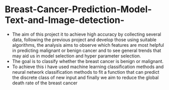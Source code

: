 # Breast-Cancer-Prediction-Model-Text-and-Image-detection-
- The aim of this project it to achieve high accuracy by collecting several data, following the previous 
project and develop those using suitable algorithms, the analysis aims to observe which features are 
most helpful in predicting malignant or benign cancer and to see general trends that may aid us in 
model selection and hyper parameter selection. 
- The goal is to classify whether the breast cancer is benign or malignant. 
- To achieve this i have used machine learning classification methods and 
neural network classification methods to fit a function that can predict the discrete class of new 
input and finally we aim to reduce the global death rate of the breast cancer
